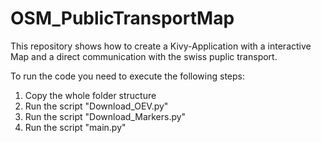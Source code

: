 # OSM_PublicTransportMap
This repository shows how to create a Kivy-Application with a interactive Map and a direct communication with the swiss puplic transport.

To run the code you need to execute the following steps:

1. Copy the whole folder structure
2. Run the script "Download_OEV.py"
3. Run the script "Download_Markers.py"
4. Run the script "main.py"
